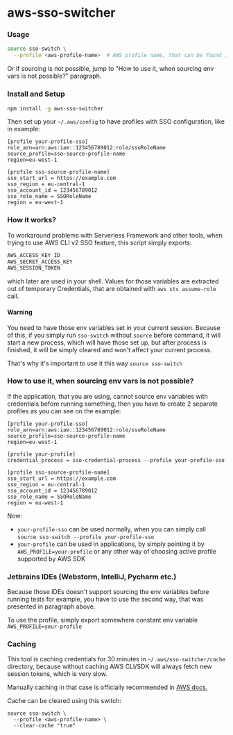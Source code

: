 # aws-sso-switcher

### Usage

```bash
source sso-switch \
  --profile <aws-profile-name>  # AWS profile name, that can be found in ~/.aws/config
```

Or if sourcing is not possible, jump to "How to use it, when sourcing env vars is not possible?" paragraph.

### Install and Setup

```bash
npm install -g aws-sso-switcher
```
Then set up your `~/.aws/config` to have profiles with SSO configuration, like in example:
```
[profile your-profile-sso]
role_arn=arn:aws:iam::123456789012:role/ssoRoleName
source_profile=sso-source-profile-name
region=eu-west-1

[profile sso-source-profile-name]
sso_start_url = https://example.com
sso_region = eu-central-1
sso_account_id = 123456789012
sso_role_name = SSORoleName
region = eu-west-1
```

### How it works?

To workaround problems with Serverless Framework and other tools, when trying to use AWS CLI v2 SSO feature,
this script simply exports:
```bash
AWS_ACCESS_KEY_ID
AWS_SECRET_ACCESS_KEY
AWS_SESSION_TOKEN
```
which later are used in your shell. Values for those variables are extracted out of temporary Credentials,
that are obtained with `aws sts assume-role` call.

#### Warning

You need to have those env variables set in your current session.
Because of this, if you simply run `sso-switch` without `source` before command, it will start a new process,
which will have those set up, but after process is finished, it will be simply cleared and won't affect your current process.

That's why it's important to use it this way `source sso-switch`

### How to use it, when sourcing env vars is not possible?

If the application, that you are using, cannot source env variables with credentials before running something,
then you have to create 2 separate profiles as you can see on the example:
```
[profile your-profile-sso]
role_arn=arn:aws:iam::123456789012:role/ssoRoleName
source_profile=sso-source-profile-name
region=eu-west-1

[profile your-profile]
credential_process = sso-credential-process --profile your-profile-sso

[profile sso-source-profile-name]
sso_start_url = https://example.com
sso_region = eu-central-1
sso_account_id = 123456789012
sso_role_name = SSORoleName
region = eu-west-1
```

Now:
- `your-profile-sso` can be used normally, when you can simply call `source sso-switch --profile your-profile-sso`
- `your-profile` can be used in applications, by simply pointing it by `AWS_PROFILE=your-profile` or any other way
of choosing active profile supported by AWS SDK
  
### Jetbrains IDEs (Webstorm, IntelliJ, Pycharm etc.)

Because those IDEs doesn't support sourcing the env variables before running tests for example, you have to use the
second way, that was presented in paragraph above.

To use the profile, simply export somewhere constant env variable `AWS_PROFILE=your-profile`

### Caching

This tool is caching credentials for 30 minutes in `~/.aws/sso-switcher/cache` directory, because without caching 
AWS CLI/SDK will always fetch new session tokens, which is very slow.

Manually caching in that case is officially recommended in 
[AWS docs.](https://docs.aws.amazon.com/cli/latest/userguide/cli-configure-sourcing-external.html)

Cache can be cleared using this switch:
```
source sso-switch \
  --profile <aws-profile-name> \
  --clear-cache "true"
```